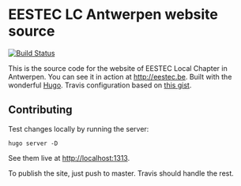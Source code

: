 # EESTEC LC Antwerpen website source

[![Build 
Status](https://travis-ci.org/eestec-antwerp/website-source.svg?branch=master)](https://travis-ci.org/eestec-antwerp/website-source)

This is the source code for the website of EESTEC Local Chapter in Antwerpen.
You can see it in action at <http://eestec.be>.
Built with the wonderful [Hugo](http://gohugo.io/).
Travis configuration based on [this gist](https://gist.github.com/domenic/ec8b0fc8ab45f39403dd).

## Contributing

Test changes locally by running the server:

    hugo server -D

See them live at <http://localhost:1313>.

To publish the site, just push to master. Travis should handle the rest.
